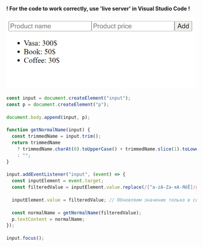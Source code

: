 ﻿
#### ! For the code to work correctly, use 'live server' in Visual Studio Code !

![Store App](https://github.com/AndriiKot/JS__Courses__/blob/main/Alexandr_Dudukalo/2024__JS-Basic/Practice/_02_store_app/images/__v1_0_0__.png)

```js
const input = document.createElement("input");
const p = document.createElement("p");

document.body.append(input, p);

function getNormalName(input) {
  const trimmedName = input.trim();
  return trimmedName
    ? trimmedName.charAt(0).toUpperCase() + trimmedName.slice(1).toLowerCase()
    : "";
}

input.addEventListener("input", (event) => {
  const inputElement = event.target;
  const filteredValue = inputElement.value.replace(/[^a-zA-Zа-яА-ЯёЁ]/g, "");

  inputElement.value = filteredValue; // Обновляем значение только в случае изменения

  const normalName = getNormalName(filteredValue);
  p.textContent = normalName;
});

input.focus();
```